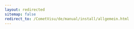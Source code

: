 ```yaml
---
layout: redirected
sitemap: false
redirect_to: /CometVisu/de/manual/install/allgemein.html
---
```


